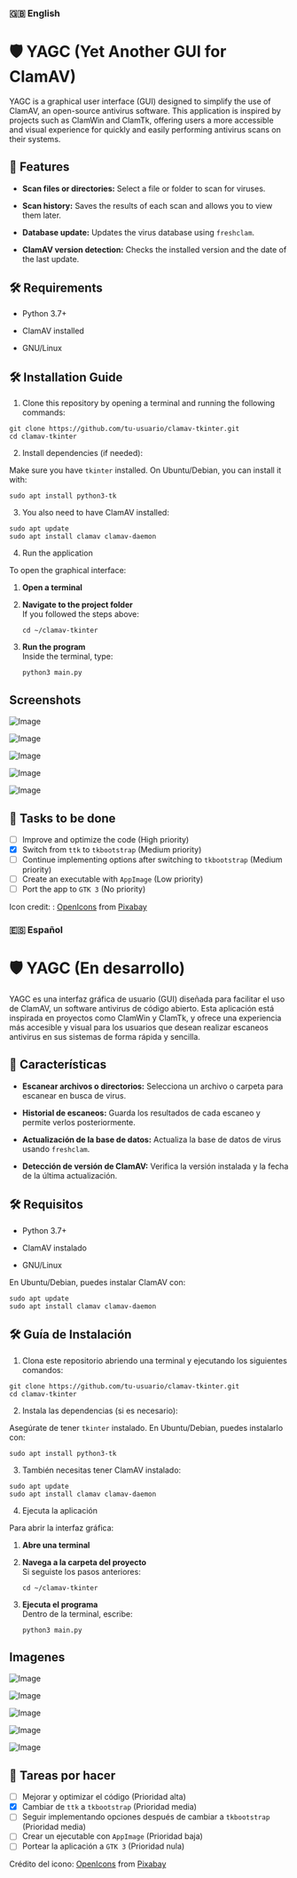 
### 🇬🇧 English 

# 🛡️ YAGC (Yet Another GUI for ClamAV)

YAGC is a graphical user interface (GUI) designed to simplify the use of ClamAV, an open-source antivirus software. This application is inspired by projects such as ClamWin and ClamTk, offering users a more accessible and visual experience for quickly and easily performing antivirus scans on their systems.

## 🌟 Features

-   **Scan files or directories:** Select a file or folder to scan for viruses.
    
-   **Scan history:** Saves the results of each scan and allows you to view them later.
    
-   **Database update:** Updates the virus database using `freshclam`.
    
-   **ClamAV version detection:** Checks the installed version and the date of the last update.
    
## 🛠️ Requirements

-   Python 3.7+
    
-   ClamAV installed

-   GNU/Linux     

## 🛠️ Installation Guide 

1.  Clone this repository by opening a terminal and running the following commands:
    
```
git clone https://github.com/tu-usuario/clamav-tkinter.git
cd clamav-tkinter
```

2.  Install dependencies (if needed):
    
Make sure you have `tkinter` installed. On Ubuntu/Debian, you can install it with:
```
sudo apt install python3-tk
```

3. You also need to have ClamAV installed:

```
sudo apt update
sudo apt install clamav clamav-daemon
```

4. Run the application

To open the graphical interface:

1. **Open a terminal**  

2. **Navigate to the project folder**  
   If you followed the steps above:
   ```
   cd ~/clamav-tkinter
   ```

3. **Run the program**  
   Inside the terminal, type:
   ```
   python3 main.py
   ```

## Screenshots
![Image](https://github.com/user-attachments/assets/af91a543-87f0-4411-a670-b4210452302e)

![Image](https://github.com/user-attachments/assets/a04a4c49-063b-42e5-acd4-17b4f46776cd)

![Image](https://github.com/user-attachments/assets/f5ccb8e2-d5c3-4e0f-9a00-562211694d3a)

![Image](https://github.com/user-attachments/assets/09942eda-4fe3-464f-adcc-77ea57ba5df4)

![Image](https://github.com/user-attachments/assets/dfb5e2d8-8416-4692-869a-cd85de794463)


## 📝 Tasks to be done
- [ ] Improve and optimize the code (High priority)
- [x] Switch from `ttk` to `tkbootstrap` (Medium priority)
- [ ] Continue implementing options after switching to `tkbootstrap` (Medium priority)
- [ ] Create an executable with `AppImage` (Low priority)
- [ ] Port the app to `GTK 3` (No priority)

Icon credit: : <a href="https://pixabay.com/users/openicons-28911/?utm_source=link-attribution&utm_medium=referral&utm_campaign=image&utm_content=98528">OpenIcons</a> from <a href="https://pixabay.com//?utm_source=link-attribution&utm_medium=referral&utm_campaign=image&utm_content=98528">Pixabay</a>


### 🇪🇸 Español

# 🛡️ YAGC (En desarrollo)

YAGC es una interfaz gráfica de usuario (GUI) diseñada para facilitar el uso de ClamAV, un software antivirus de código abierto. Esta aplicación está inspirada en proyectos como ClamWin y ClamTk, y ofrece una experiencia más accesible y visual para los usuarios que desean realizar escaneos antivirus en sus sistemas de forma rápida y sencilla.

## 🌟 Características

-   **Escanear archivos o directorios:** Selecciona un archivo o carpeta para escanear en busca de virus.
    
-   **Historial de escaneos:** Guarda los resultados de cada escaneo y permite verlos posteriormente.
    
-   **Actualización de la base de datos:** Actualiza la base de datos de virus usando `freshclam`.
    
-   **Detección de versión de ClamAV:** Verifica la versión instalada y la fecha de la última actualización.
    

## 🛠️ Requisitos

-   Python 3.7+
    
-   ClamAV instalado

-   GNU/Linux    

En Ubuntu/Debian, puedes instalar ClamAV con:

```
sudo apt update
sudo apt install clamav clamav-daemon
```

## 🛠️ Guía de Instalación

1. Clona este repositorio abriendo una terminal y ejecutando los siguientes comandos:

```
git clone https://github.com/tu-usuario/clamav-tkinter.git
cd clamav-tkinter
```

2. Instala las dependencias (si es necesario):

Asegúrate de tener `tkinter` instalado. En Ubuntu/Debian, puedes instalarlo con:

```
sudo apt install python3-tk
```

3. También necesitas tener ClamAV instalado:

```
sudo apt update
sudo apt install clamav clamav-daemon
```

4. Ejecuta la aplicación

Para abrir la interfaz gráfica:

1. **Abre una terminal**

2. **Navega a la carpeta del proyecto**  
   Si seguiste los pasos anteriores:
   ```
   cd ~/clamav-tkinter
   ```

3. **Ejecuta el programa**  
   Dentro de la terminal, escribe:
   ```
   python3 main.py
   ```

## Imagenes
![Image](https://github.com/user-attachments/assets/af91a543-87f0-4411-a670-b4210452302e)

![Image](https://github.com/user-attachments/assets/a04a4c49-063b-42e5-acd4-17b4f46776cd)

![Image](https://github.com/user-attachments/assets/f5ccb8e2-d5c3-4e0f-9a00-562211694d3a)

![Image](https://github.com/user-attachments/assets/09942eda-4fe3-464f-adcc-77ea57ba5df4)

![Image](https://github.com/user-attachments/assets/dfb5e2d8-8416-4692-869a-cd85de794463)


## 📝 Tareas por hacer
- [ ] Mejorar y optimizar el código (Prioridad alta)
- [x] Cambiar de `ttk` a `tkbootstrap` (Prioridad media)
- [ ] Seguir implementando opciones después de cambiar a `tkbootstrap` (Prioridad media)
- [ ] Crear un ejecutable con `AppImage` (Prioridad baja)
- [ ] Portear la aplicación a `GTK 3` (Prioridad nula)

Crédito del icono: <a href="https://pixabay.com/users/openicons-28911/?utm_source=link-attribution&utm_medium=referral&utm_campaign=image&utm_content=98528">OpenIcons</a> from <a href="https://pixabay.com//?utm_source=link-attribution&utm_medium=referral&utm_campaign=image&utm_content=98528">Pixabay</a>
